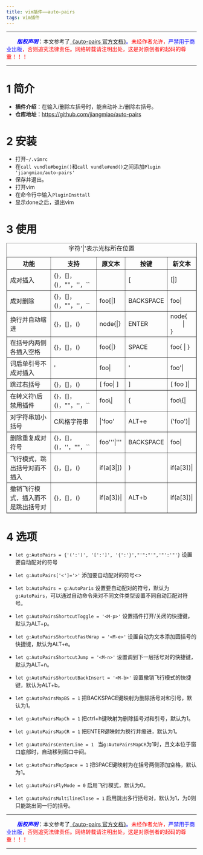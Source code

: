 ```yaml
---
title: vim插件——auto-pairs
tags: vim插件
---
```


------

&emsp;&emsp;<font color=blue>**_版权声明_**</font>：本文参考了<font color=blue>[《auto-pairs 官方文档》](https://github.com/jiangmiao/auto-pairs "点击跳转")。</font><font color=red>未经作者允许，<font color=blue>严禁用于商业出版</font>，否则追究法律责任。网络转载请注明出处，这是对原创者的起码的尊重！！！</font>

------

<style>table{word-break:initial;}</style>

# 1 简介
* **插件介绍**：在输入/删除左括号时，能自动补上/删除右括号。
* **仓库地址**：<https://github.com/jiangmiao/auto-pairs>


# 2 安装
*  打开`~/.vimrc`
* 在`call vundle#begin()`和`call vundle#end()`之间添加`Plugin 'jiangmiao/auto-pairs'`
* 保存并退出。
* 打开vim
* 在命令行中输入`PluginInsttall`
* 显示done之后，退出vim


# 3 使用
<table border=1>
<caption>字符'|'表示光标所在位置</caption>
    <tr>
        <th>功能</th>
        <th>支持</th>
        <th>原文本</th>
        <th>按键</th>
        <th>新文本</th>
    </tr>
    <tr>
        <td>成对插入</td>
        <td>{}，[]，()，""，''，``</td>
        <td></td>
        <td>[</td>
        <td>[|]</td>
    </tr>
    <tr>
        <td>成对删除</td>
        <td>{}，[]，()，""，''，``</td>
        <td>foo[|]</td>
        <td>BACKSPACE</td>
        <td>foo|</td>
    </tr>
    <tr>
        <td>换行并自动缩进</td>
        <td>{}，[]，()</td>
        <td>node{|}</td>
        <td>ENTER</td>
        <td>node{<br>&emsp;&emsp;|<br>}</td>
    </tr>
    <tr>
        <td>在括号内两侧各插入空格</td>
        <td>{}，[]，()</td>
        <td>foo{|}</td>
        <td>SPACE</td>
        <td>foo{ | }</td>
    </tr>
    <tr>
        <td>词后单引号不成对插入</td>
        <td>'</td>
        <td>foo|</td>
        <td>'</td>
        <td>foo'|</td>
    </tr>
    <tr>
        <td>跳过右括号</td>
        <td>{}，[]，()</td>
        <td>[ foo| ]</td>
        <td>]</td>
        <td>[ foo ]|</td>
    </tr>
    <tr>
        <td>在转义符\后禁用插件</td>
        <td>{}，[]，()，""，''，``</td>
        <td>foo\|</td>
        <td>{</td>
        <td>foo\{|</td>
    </tr>
    <tr>
        <td>对字符串加小括号</td>
        <td>C风格字符串</td>
        <td>|'foo'</td>
        <td>ALT+e</td>
        <td>('foo')|</td>
    </tr>
    <tr>
    <td>删除重复成对符号</td>
        <td>{}，[]，()，''，""，``</td>
        <td>foo'''|'''</td>
        <td>BACKSPACE</td>
        <td>foo|</td>
    </tr>
    <tr>
     <td>飞行模式，跳出括号对而不插入</td>
        <td>{}，[]，()</td>
        <td>if(a[3|])</td>
        <td>)</td>
        <td>if(a[3])|</td>
    </tr>
     <tr>
     <td>撤销飞行模式，插入而不是跳出括号对</td>
        <td>{}，[]，()</td>
        <td>if(a[3])|</td>
        <td>ALT+b</td>
        <td>if(a[3])|</td>
    </tr>
</table>

# 4 选项
* `let g:AutoPairs = {'(':')', '[':']', '{':'}',"'":"'",'"':'"'}`
  设置要自动配对的符号
  
* `let g:AutoPairs['<']='>'`
  添加要自动配对的符号\<>
  
* `let b:AutoPairs = g:AutoParis`
 设置要自动配对的符号，默认为`g:AutoPairs`，可以通过自动命令来对不同文件类型设置不同自动匹配对符号。
 
* `let g:AutoPairsShortcutToggle = '<M-p>'`
  设置插件打开/关闭的快捷键，默认为ALT+p。
  
* `let g:AutoPairsShortcutFastWrap = '<M-e>'`
   设置自动为文本添加圆括号的快捷键，默认为ALT+e。
   
* `let g:AutoPairsShortcutJump = '<M-n>'`
   设置调到下一层括号对的快捷键，默认为ALT+n。
   
* `let g:AutoPairsShortcutBackInsert = '<M-b>'`
 设置撤销飞行模式的快捷键，默认为ALT+b。
 
* `let g:AutoPairsMapBS = 1`
 把BACKSPACE键映射为删除括号对和引号，默认为1。
 
* `let g:AutoPairsMapCh = 1`
 把ctrl+h键映射为删除括号对和引号，默认为1。
 
* `let g:AutoPairsMapCR = 1`
 把ENTER键映射为换行并缩进，默认为1。
 
* `let g:AutoPairsCenterLine = 1 `
 当`g:AutoPairsMapCR`为1时，且文本位于窗口底部时，自动移到窗口中间。
 
* `let g:AutoPairsMapSpace = 1`
 把SPACE键映射为在括号两侧添加空格，默认为1。
 
* `let g:AutoPairsFlyMode = 0`
 启用飞行模式，默认为0。
 
* `let g:AutoPairsMultilineClose = 1`
 启用跳出多行括号对，默认为1，为0则只能跳出同一行的括号。



------

&emsp;&emsp;<font color=blue>**_版权声明_**</font>：本文参考了<font color=blue>[《auto-pairs 官方文档》](https://github.com/jiangmiao/auto-pairs "点击跳转")。</font><font color=red>未经作者允许，<font color=blue>严禁用于商业出版</font>，否则追究法律责任。网络转载请注明出处，这是对原创者的起码的尊重！！！</font>

------
